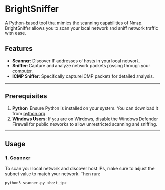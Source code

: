 # BrightSniffer  
A Python-based tool that mimics the scanning capabilities of Nmap. BrightSniffer allows you to scan your local network and sniff network traffic with ease.  

## Features  
- **Scanner**: Discover IP addresses of hosts in your local network.  
- **Sniffer**: Capture and analyze network packets passing through your computer.  
- **ICMP Sniffer**: Specifically capture ICMP packets for detailed analysis.  

---

## Prerequisites  
1. **Python**: Ensure Python is installed on your system. You can download it from [python.org](https://www.python.org/).  
2. **Windows Users**: If you are on Windows, disable the Windows Defender Firewall for public networks to allow unrestricted scanning and sniffing.  

---

## Usage  

### 1. **Scanner**  
To scan your local network and discover host IPs, make sure to adjust the subnet value to match your network. Then run:  
```bash  
python3 scanner.py <host_ip>  
